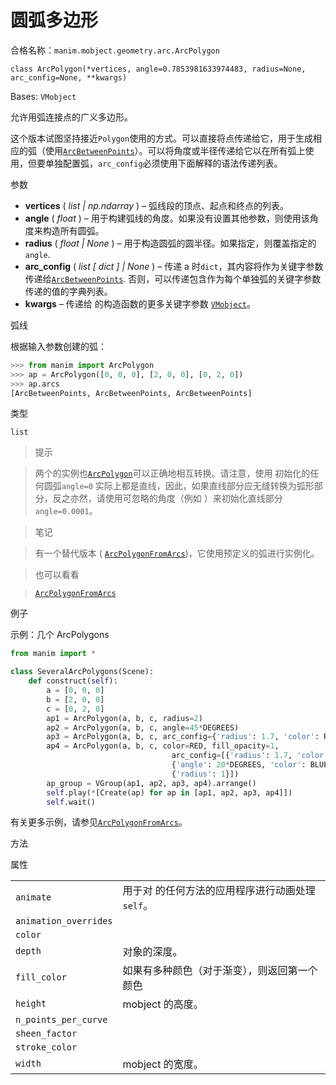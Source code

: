 # 圆弧多边形

合格名称：`manim.mobject.geometry.arc.ArcPolygon`

`class ArcPolygon(*vertices, angle=0.7853981633974483, radius=None, arc_config=None, **kwargs)`

Bases: `VMobject`

允许用弧连接点的广义多边形。

这个版本试图坚持接近`Polygon`使用的方式。可以直接将点传递给它，用于生成相应的弧（使用[`ArcBetweenPoints`]()）。可以将角度或半径传递给它以在所有弧上使用，但要单独配置弧，`arc_config`必须使用下面解释的语法传递列表。

参数

- **vertices** ( _list_ _|_ _np.ndarray_ ) – 弧线段的顶点、起点和终点的列表。
- **angle** ( _float_ ) – 用于构建弧线的角度。如果没有设置其他参数，则使用该角度来构造所有圆弧。
- **radius** ( _float_ _|_ _None_ ) – 用于构造圆弧的圆半径。如果指定，则覆盖指定的`angle`.
- **arc_config** ( _list_ _\[_ _dict_ _\]_ _|_ _None_ ) – 传递 a 时`dict`，其内容将作为关键字参数传递给[`ArcBetweenPoints`](). 否则，可以传递包含作为每个单独弧的关键字参数传递的值的字典列表。
- **kwargs** – 传递给 的构造函数的更多关键字参数 [`VMobject`]()。

弧线

根据输入参数创建的弧：

```py
>>> from manim import ArcPolygon
>>> ap = ArcPolygon([0, 0, 0], [2, 0, 0], [0, 2, 0])
>>> ap.arcs
[ArcBetweenPoints, ArcBetweenPoints, ArcBetweenPoints]
```

类型

`list`

> 提示

> 两个的实例也[`ArcPolygon`]()可以正确地相互转换。请注意，使用 初始化的任何圆弧`angle=0` 实际上都是直线，因此，如果直线部分应无缝转换为弧形部分，反之亦然，请使用可忽略的角度（例如 ）来初始化直线部分`angle=0.0001`。

> 笔记

> 有一个替代版本 ( [`ArcPolygonFromArcs`]())，它使用预定义的弧进行实例化。

> 也可以看看

> [`ArcPolygonFromArcs`]()

例子

示例：几个 ArcPolygons

```py
from manim import *

class SeveralArcPolygons(Scene):
    def construct(self):
        a = [0, 0, 0]
        b = [2, 0, 0]
        c = [0, 2, 0]
        ap1 = ArcPolygon(a, b, c, radius=2)
        ap2 = ArcPolygon(a, b, c, angle=45*DEGREES)
        ap3 = ArcPolygon(a, b, c, arc_config={'radius': 1.7, 'color': RED})
        ap4 = ArcPolygon(a, b, c, color=RED, fill_opacity=1,
                                    arc_config=[{'radius': 1.7, 'color': RED},
                                    {'angle': 20*DEGREES, 'color': BLUE},
                                    {'radius': 1}])
        ap_group = VGroup(ap1, ap2, ap3, ap4).arrange()
        self.play(*[Create(ap) for ap in [ap1, ap2, ap3, ap4]])
        self.wait()
```

有关更多示例，请参见[`ArcPolygonFromArcs`]()。


方法



属性

|||
|-|-|
`animate`|用于对 的任何方法的应用程序进行动画处理`self`。
`animation_overrides`|
`color`|
`depth`|对象的深度。
`fill_color`|如果有多种颜色（对于渐变），则返回第一个颜色
`height`|mobject 的高度。
`n_points_per_curve`|
`sheen_factor`|
`stroke_color`|
`width`|mobject 的宽度。
